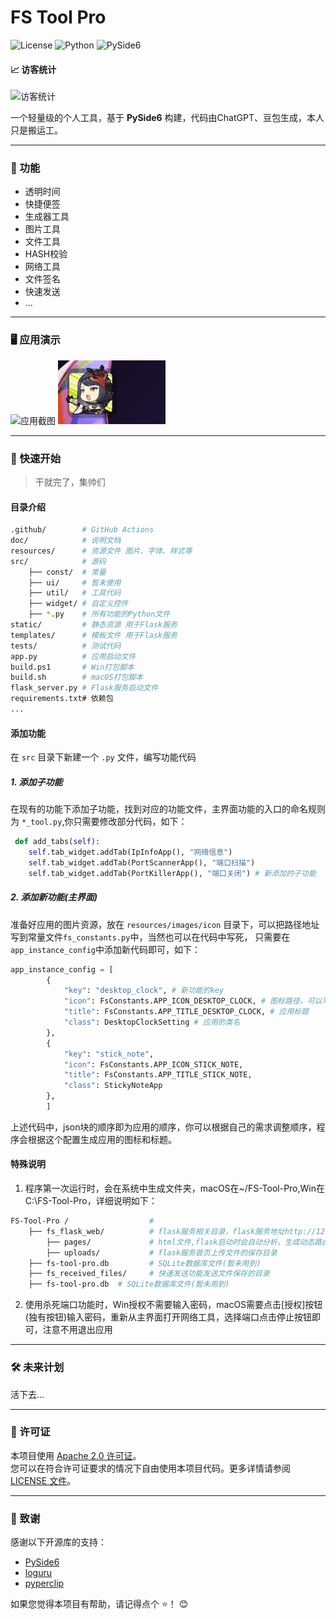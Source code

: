 # FS Tool Pro
![License](https://img.shields.io/badge/license-Apache%202.0-blue)
![Python](https://img.shields.io/badge/python-3.9%2B-blue)
![PySide6](https://img.shields.io/badge/PySide-6.8.1%2B-orange)

#### 📈 访客统计
![访客统计](https://visitor-badge.laobi.icu/badge?page_id=flowstone.FS-Tool-Pro)

一个轻量级的个人工具，基于 **PySide6** 构建，代码由ChatGPT、豆包生成，本人只是搬运工。


---

### 🌟 功能
* 透明时间
* 快捷便签
* 生成器工具
* 图片工具
* 文件工具
* HASH校验
* 网络工具
* 文件签名
* 快速发送
* ...

---

### 🖥️ 应用演示

<img src="https://raw.githubusercontent.com/flowstone/fs-tool-pro/main/preview/start-work.gif" alt="应用截图">
<img src="https://raw.githubusercontent.com/flowstone/fs-tool-pro/main/preview/float_ball_start.gif" alt="应用截图">



---

### 🚀 快速开始

>干就完了，集帅们

#### 目录介绍
``` bash
.github/        # GitHub Actions
doc/            # 说明文档
resources/      # 资源文件 图片、字体、样式等
src/            # 源码
    ├── const/  # 常量
    ├── ui/     # 暂未使用
    ├── util/   # 工具代码
    ├── widget/ # 自定义控件
    ├── *.py    # 所有功能的Python文件
static/         # 静态资源 用于Flask服务
templates/      # 模板文件 用于Flask服务
tests/          # 测试代码
app.py          # 应用启动文件
build.ps1       # Win打包脚本
build.sh        # macOS打包脚本  
flask_server.py # Flask服务启动文件
requirements.txt# 依赖包
...
```

#### 添加功能
 在 `src` 目录下新建一个 `.py` 文件，编写功能代码
##### 1. 添加子功能
在现有的功能下添加子功能，找到对应的功能文件，主界面功能的入口的命名规则为 `*_tool.py`,你只需要修改部分代码，如下：
``` python
 def add_tabs(self):
    self.tab_widget.addTab(IpInfoApp(), "网络信息")
    self.tab_widget.addTab(PortScannerApp(), "端口扫描")
    self.tab_widget.addTab(PortKillerApp(), "端口关闭") # 新添加的子功能
```
##### 2. 添加新功能(主界面)
准备好应用的图片资源，放在 `resources/images/icon` 目录下，可以把路径地址写到常量文件`fs_constants.py`中，当然也可以在代码中写死，
只需要在`app_instance_config`中添加新代码即可，如下：
``` python
app_instance_config = [
        {
            "key": "desktop_clock", # 新功能的key
            "icon": FsConstants.APP_ICON_DESKTOP_CLOCK, # 图标路径，可以写死
            "title": FsConstants.APP_TITLE_DESKTOP_CLOCK, # 应用标题
            "class": DesktopClockSetting # 应用的类名
        },
        {
            "key": "stick_note",
            "icon": FsConstants.APP_ICON_STICK_NOTE,
            "title": FsConstants.APP_TITLE_STICK_NOTE,
            "class": StickyNoteApp
        },
        ]
```
上述代码中，json块的顺序即为应用的顺序，你可以根据自己的需求调整顺序，程序会根据这个配置生成应用的图标和标题。

#### 特殊说明
1. 程序第一次运行时，会在系统中生成文件夹，macOS在~/FS-Tool-Pro,Win在C:\FS-Tool-Pro，详细说明如下：
``` bash
FS-Tool-Pro /                  # 
    ├── fs_flask_web/          # flask服务相关目录，flask服务地址http://127.0.0.1:5678
        ├── pages/             # html文件,flask启动时会自动分析，生成动态路由，加到首页中
        ├── uploads/           # flask服务首页上传文件的保存目录
    ├── fs-tool-pro.db         # SQLite数据库文件(暂未用到)
    ├── fs_received_files/     # 快速发送功能发送文件保存的目录
    ├── fs-tool-pro.db  # SQLite数据库文件(暂未用到)
```
2. 使用杀死端口功能时，Win授权不需要输入密码，macOS需要点击[授权]按钮(独有按钮)输入密码，重新从主界面打开网络工具，选择端口点击停止按钮即可，注意不用退出应用
---

### 🛠️ 未来计划
活下去...

---
### 📜 许可证

本项目使用 [Apache 2.0 许可证](https://github.com/flowstone/FS-Tool-Pro/blob/main/LICENSE)。  
您可以在符合许可证要求的情况下自由使用本项目代码。更多详情请参阅 [LICENSE 文件](https://github.com/flowstone/FS-Tool-Pro/blob/main/LICENSE)。

---

### 🙌 致谢

感谢以下开源库的支持：

- [PySide6](https://doc.qt.io/qtforpython-6/)
- [loguru](https://github.com/Delgan/loguru)
- [pyperclip](https://github.com/asweigart/pyperclip)

如果您觉得本项目有帮助，请记得点个 ⭐️！ 😊
